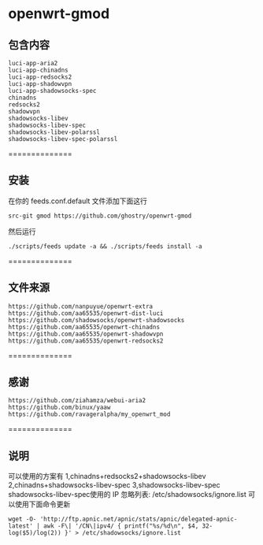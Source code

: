 # openwrt-gmod

包含内容
-------
    luci-app-aria2
    luci-app-chinadns
    luci-app-redsocks2
    luci-app-shadowvpn
    luci-app-shadowsocks-spec
    chinadns
    redsocks2
    shadowvpn
    shadowsocks-libev
    shadowsocks-libev-spec
    shadowsocks-libev-polarssl
    shadowsocks-libev-spec-polarssl

==============

安装
-------

在你的 feeds.conf.default 文件添加下面这行

    src-git gmod https://github.com/ghostry/openwrt-gmod

然后运行

    ./scripts/feeds update -a && ./scripts/feeds install -a

==============

文件来源
-------
    https://github.com/nanpuyue/openwrt-extra
    https://github.com/aa65535/openwrt-dist-luci
    https://github.com/shadowsocks/openwrt-shadowsocks
    https://github.com/aa65535/openwrt-chinadns
    https://github.com/aa65535/openwrt-shadowvpn
    https://github.com/aa65535/openwrt-redsocks2

==============

感谢
-------
    https://github.com/ziahamza/webui-aria2
    https://github.com/binux/yaaw
    https://github.com/ravageralpha/my_openwrt_mod

==============

说明
-------
可以使用的方案有
1,chinadns+redsocks2+shadowsocks-libev
2,chinadns+shadowsocks-libev-spec
3,shadowsocks-libev-spec
shadowsocks-libev-spec使用的 IP 忽略列表: /etc/shadowsocks/ignore.list 可以使用下面命令更新

    wget -O- 'http://ftp.apnic.net/apnic/stats/apnic/delegated-apnic-latest' | awk -F\| '/CN\|ipv4/ { printf("%s/%d\n", $4, 32-log($5)/log(2)) }' > /etc/shadowsocks/ignore.list